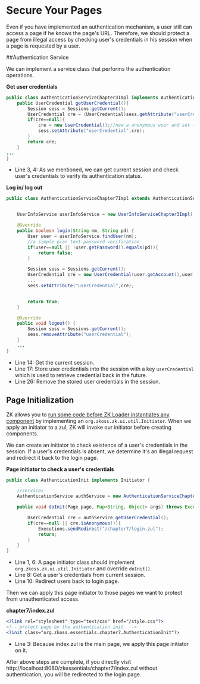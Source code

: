 # Secure Your Pages

Even if you have implemented an authentication mechanism, a user still can
access a page if he knows the page's URL. Therefore, we should protect a
page from illegal access by checking user's credentials in his session
when a page is requested by a user.


##Authentication Service

We can implement a service class that performs the authentication
operations.

**Get user credentials**

```java
public class AuthenticationServiceChapter3Impl implements AuthenticationService,Serializable{
    public UserCredential getUserCredential(){
        Session sess = Sessions.getCurrent();
        UserCredential cre = (UserCredential)sess.getAttribute("userCredential");
        if(cre==null){
            cre = new UserCredential();//new a anonymous user and set to session
            sess.setAttribute("userCredential",cre);
        }
        return cre;
    }
...
}
```

-   Line 3, 4: As we mentioned, we can get current session and check
    user's credentials to verify its authentication status.

**Log in/ log out**

```java
public class AuthenticationServiceChapter7Impl extends AuthenticationServiceChapter5Impl{


    UserInfoService userInfoService = new UserInfoServiceChapter3Impl();

    @Override
    public boolean login(String nm, String pd) {
        User user = userInfoService.findUser(nm);
        //a simple plan text password verification
        if(user==null || !user.getPassword().equals(pd)){
            return false;
        }

        Session sess = Sessions.getCurrent();
        UserCredential cre = new UserCredential(user.getAccount(),user.getFullName());
        ...
        sess.setAttribute("userCredential",cre);


        return true;
    }

    @Override
    public void logout() {
        Session sess = Sessions.getCurrent();
        sess.removeAttribute("userCredential");
    }
    ...
}
```

-   Line 14: Get the current session.
-   Line 17: Store user credentials into the session with a key
    `userCredential` which is used to retrieve credential back in the
    future.
-   Line 26: Remove the stored user credentials in the session.


## Page Initialization

ZK allows you to [ run some code before ZK Loader instantiates any component](https://books.zkoss.org/wiki/{{site.baseurl}}/zk_dev_ref/ui_patterns/page_initialization)
by implementing an `org.zkoss.zk.ui.util.Initiator`.
When we apply an initiator to a zul, ZK will invoke our initiator before creating components.

We can create an initiator to check existence of a user's credentials in
the session. If a user's credentials is absent, we determine it's an
illegal request and redirect it back to the login page.

**Page initiator to check a user's credentials**

```java
public class AuthenticationInit implements Initiator {

    //services
    AuthenticationService authService = new AuthenticationServiceChapter7Impl();

    public void doInit(Page page, Map<String, Object> args) throws Exception {

        UserCredential cre = authService.getUserCredential();
        if(cre==null || cre.isAnonymous()){
            Executions.sendRedirect("/chapter7/login.zul");
            return;
        }
    }
}
```

-   Line 1, 6: A page initiator class should implement
    `org.zkoss.zk.ui.util.Initiator` and override
    `doInit()`.
-   Line 8: Get a user's credentials from current session.
-   Line 10: Redirect users back to login page.

Then we can apply this page initiator to those pages we want to protect
from unauthenticated access.

**chapter7/index.zul**

```xml
<?link rel="stylesheet" type="text/css" href="/style.css"?>
<!-- protect page by the authentication init  -->
<?init class="org.zkoss.essentials.chapter7.AuthenticationInit"?>

```
-   Line 3: Because index.zul is the main page, we apply this page
    initiator on it.

After above steps are complete, if you directly visit
http://localhost:8080/zkessentials/chapter7/index.zul without authentication, you will be redirected to the login page.
